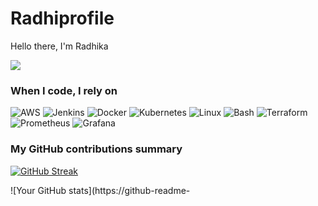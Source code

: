 # Radhiprofile

Hello there, I'm Radhika

![](https://komarev.com/ghpvc/?username=your_username&color=give_your_color)


<h3>When I code, I rely on</h3>
<p>

  <img alt="AWS" src="https://img.shields.io/badge/-HTML5-E34F26?style=flat-square&logo=html5&logoColor=white" />
  <img alt="Jenkins" src="https://img.shields.io/badge/-javascript-f7df1c?style=flat-square&logo=javascript&logoColor=black" />
  <img alt="Docker" src="https://img.shields.io/badge/-bootstrap-7953b3?style=flat-square&logo=javascript&logoColor=white" />
  <img alt="Kubernetes" src="https://img.shields.io/badge/-TypeScript-007ACC?style=flat-square&logo=typescript&logoColor=white" />
  <img alt="Linux" src="https://img.shields.io/badge/-React-45b8d8?style=flat-square&logo=react&logoColor=white" />
  <img alt="Bash" src="https://img.shields.io/badge/-Angular-DD0031?style=flat-square&logo=angular&logoColor=white" />
  <img alt="Terraform" src="https://img.shields.io/badge/-jest-be3d19?style=flat-square&logo=jest&logoColor=white" />
  <img alt="Prometheus" src="https://img.shields.io/badge/-adobe%20photoshop-30a8ff?style=flat-square&logo=adobe%20photoshop&logoColor=white" />
  <img alt="Grafana" src="https://img.shields.io/badge/-Adobe%20XD-ff62f6?style=flat-square&logo=Adobe%20XD&logoColor=white" />

</p>


<h3>My GitHub contributions summary</h3>

[![GitHub Streak](https://github-readme-streak-stats.herokuapp.com?user=your_username&theme=dark&ring=fb4362&file=fb4362&currStreakNum=fb4362&currStreakLabel=fb4362&hide_border=true)](https://git.io/streak-stats)

![Your GitHub stats](https://github-readme-
